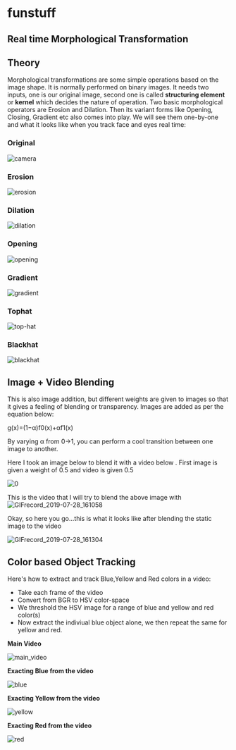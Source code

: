 # funstuff

<h2>Real time Morphological Transformation</h2>
<h2>Theory </h2>
<p>Morphological transformations are some simple operations based on the image shape. It is normally performed on binary images. It needs two inputs, one is our original image, second one is called <b>structuring element</b> or <b>kernel</b> which decides the nature of operation. Two basic morphological operators are Erosion and Dilation. Then its variant forms like Opening, Closing, Gradient etc also comes into play. We will see them one-by-one and what it looks like when you track face and eyes real time:</p>

<h3> Original </h3>

![camera](https://user-images.githubusercontent.com/36055506/62178871-61e03900-b2ff-11e9-97d6-f7673ae4e1ab.gif)

 <h3>Erosion</h3>
 
![erosion](https://user-images.githubusercontent.com/36055506/62178883-6a387400-b2ff-11e9-8be2-eda473fedc75.gif)

<h3>Dilation</h3>

![dilation](https://user-images.githubusercontent.com/36055506/62178890-6dcbfb00-b2ff-11e9-9d02-08c83636da2a.gif)

 <h3>Opening</h3>
 
 ![opening](https://user-images.githubusercontent.com/36055506/62178896-73294580-b2ff-11e9-956f-25c95ff5213d.gif)
  
  <h3> Gradient</h3>
  
![gradient](https://user-images.githubusercontent.com/36055506/62178898-76243600-b2ff-11e9-8971-702b3733cc64.gif)
  
  <h3>Tophat</h3>
 
![top-hat](https://user-images.githubusercontent.com/36055506/62178904-81776180-b2ff-11e9-832f-0a2eec804e79.gif)
  
  <h3>Blackhat</h3>
 
 ![blackhat](https://user-images.githubusercontent.com/36055506/62178913-89370600-b2ff-11e9-894f-72e5cbc41b49.gif)

<h2>Image + Video Blending </h2>
<p>This is also image addition, but different weights are given to images so that it gives a feeling of blending or transparency. Images are added as per the equation below:</p>
<p> g(x)=(1−α)f0(x)+αf1(x) </p>

<p>By varying α from 0→1, you can perform a cool transition between one image to another.</p>
<p>Here I took an image below to blend it with a video below . First image is given a weight of 0.5 and video is given 0.5 <a class="el" </p>

![0](https://user-images.githubusercontent.com/36055506/62014385-40dbe480-b155-11e9-9995-2e68e1e63811.jpg) 

This is the video that I will try to blend the above image with
![GIFrecord_2019-07-28_161058](https://user-images.githubusercontent.com/36055506/62014409-a039f480-b155-11e9-8e86-facccdbeb5b7.gif)

Okay, so here you go...this is what it looks like after blending the static image to the video

![GIFrecord_2019-07-28_161304](https://user-images.githubusercontent.com/36055506/62014438-dd9e8200-b155-11e9-827a-14bc7aecac6c.gif)

<h2>Color based Object Tracking</h2>
<p>Here's how to extract and track Blue,Yellow and Red colors in a video:</p>
<ul>
<li>Take each frame of the video</li>
<li>Convert from BGR to HSV color-space</li>
<li>We threshold the HSV image for a range of blue and yellow and red color(s)</li>
<li>Now extract the indiviual blue object alone, we then repeat the same for yellow and red.</li>
</ul>

**Main Video**

![main_video](https://user-images.githubusercontent.com/36055506/62015464-af726f80-b160-11e9-8e9d-87d5c4e9cda5.gif) 

**Exacting Blue from the video**

![blue](https://user-images.githubusercontent.com/36055506/62015467-b6997d80-b160-11e9-90ba-62e4fb559c1d.gif)

**Exacting Yellow from the video**

![yellow](https://user-images.githubusercontent.com/36055506/62015471-c1eca900-b160-11e9-9762-f026dd33a50c.gif)

**Exacting Red from the video**

![red](https://user-images.githubusercontent.com/36055506/62015474-c87b2080-b160-11e9-8a17-f2080965d2ed.gif)



